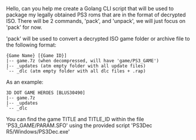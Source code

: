Hello, can you help me create a Golang CLI script that will be used to package my legally obtained PS3 roms that are in the format of decrypted ISO. There will be 2 commands, 'pack', and 'unpack', we will just focus on 'pack' for now.

'pack' will be used to convert a decrypted ISO game folder or archive file to the following format:

```
{Game Name} [{Game ID}]
|-- game.7z (when decompressed, will have 'game/PS3_GAME')
|-- _updates (atm empty folder with all update files)
`-- _dlc (atm empty folder with all dlc files + .rap)
```

As an example:
```
3D DOT GAME HEROES [BLUS30490]
|-- game.7z
|-- _updates
`-- _dlc
```

You can find the game TITLE and TITLE_ID within the file 'PS3_GAME/PARAM.SFO' using the provided script 'PS3Dec R5/Windows/PS3Dec.exe'
